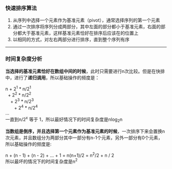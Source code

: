 ### 快速排序算法  

1. 从序列中选择一个元素作为基准元素（pivot），通常选择序列的第一个元素  
2. 通过一次排序将序列分成两部分，其中左面的部分都小于基准元素，右面的部分都大于基准元素，这样基准元素恰好在排序后应该在的位置上  
3. 以相同的方式，对左右两部分进行排序，直到整个序列有序  

---

### 时间复杂度分析  

**当选择的基准元素恰好在数组中间的时候**，此时只需要进行n次比较。但是在快排中，进行了**递归调用**，所以基础操作的频度是：

n + 2<sup>1</sup> \* n/2<sup>1</sup>  
&nbsp;&nbsp;+ 2<sup>2</sup> \* n/2<sup>2</sup>    
&nbsp;&nbsp;&nbsp;&nbsp;+ 2<sup>3</sup> \* n/2<sup>3</sup>   
&nbsp;&nbsp;&nbsp;&nbsp;&nbsp;&nbsp; + 2<sup>4</sup> \* n/2<sup>4</sup>  
...    
一直到n/2<sup>x</sup> 等于 1，所以最好情况下的时间复杂度是nlog<sub>2</sub>n  

**当数组是倒序，并且选择第一个元素作为基准元素的时候**，一次排序下来会置换n次元素，并且数组分为两部分其中一部分有n-1个元素，另外一部分有0个元素，所以基础操作的频度是:  

n + (n - 1) + (n - 2) + ... + 1 = n(n+1)/2 = n<sup>2</sup>/2 + n / 2    
所以最坏的情况下的时间复杂度是n<sup>2</sup>  

